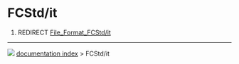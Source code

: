 # FCStd/it
1.  REDIRECT [File_Format_FCStd/it](File_Format_FCStd/it.md)



---
![](images/Button_right.svg) [documentation index](../README.md) > FCStd/it
